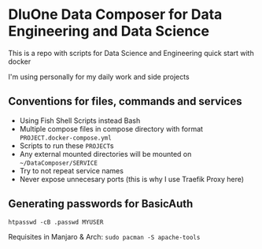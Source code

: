 # DluOne Data Composer for Data Engineering and Data Science

This is a repo with scripts for Data Science and Engineering quick start with docker

I'm using personally for my daily work and side projects

## Conventions for files, commands and services

 - Using Fish Shell Scripts instead Bash
 - Multiple compose files in compose directory with format `PROJECT.docker-compose.yml`
 - Scripts to run these `PROJECT`s
 - Any external mounted directories will be mounted on `~/DataComposer/SERVICE`
 - Try to not repeat service names
 - Never expose unnecesary ports (this is why I use Traefik Proxy here)

## Generating passwords for BasicAuth

`htpasswd -cB .passwd MYUSER`

Requisites in Manjaro & Arch: `sudo pacman -S apache-tools`